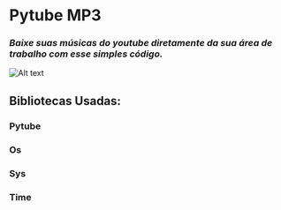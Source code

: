 # **Pytube MP3**

### _Baixe suas músicas do youtube diretamente da sua área de trabalho com esse simples código._


![Alt text](/path/to/Screenshot_1.png?raw=true "Optional Title")


## Bibliotecas Usadas:


### Pytube


### Os


### Sys


### Time
